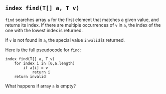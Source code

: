## `index find(T[] a, T v)`

`find` searches array `a` for the first element that matches a given value, and returns its index.
If there are multiple occurrences of `v` in `a`, the index of the one with the lowest index is returned.

If `v` is not found in `a`, the special value `invalid` is returned.

Here is the full pseudocode for `find`:
```
index find(T[] a, T v)
    for index i in [0,a.length)
        if a[i] = v
            return i
    return invalid
```
What happens if array `a` is empty?

